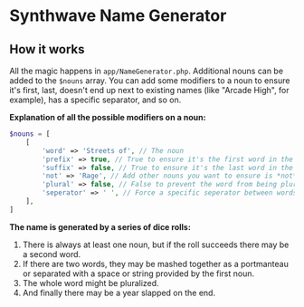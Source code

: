 # Synthwave Name Generator

## How it works

All the magic happens in `app/NameGenerator.php`. Additional nouns can be added to the `$nouns` array. You can add some modifiers to a noun to ensure it's first, last, doesn't end up next to existing names (like "Arcade High", for example), has a specific separator, and so on.

**Explanation of all the possible modifiers on a noun:**

``` php
$nouns = [
    [
        'word' => 'Streets of', // The noun
        'prefix' => true, // True to ensure it's the first word in the name
        'suffix' => false, // True to ensure it's the last word in the name
        'not' => 'Rage', // Add other nouns you want to ensure is *not* next to. Can be an array or string.
        'plural' => false, // False to prevent the word from being pluralized
        'seperator' => ' ', // Force a specific seperator between words
    ],
]
```

**The name is generated by a series of dice rolls:**

1. There is always at least one noun, but if the roll succeeds there may be a second word.
2. If there are two words, they may be mashed together as a portmanteau or separated with a space or string provided by the first noun.
3. The whole word might be pluralized.
4. And finally there may be a year slapped on the end.
